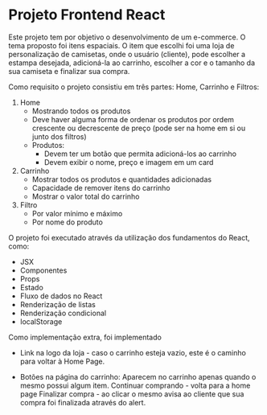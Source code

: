 # Projeto Frontend React

Este projeto tem por objetivo o desenvolvimento de um e-commerce. O tema proposto foi itens espaciais.
O item que escolhi foi uma loja de personalização de camisetas, onde o usuário (cliente), pode escolher a estampa desejada, adicioná-la ao carrinho, escolher a cor e o tamanho da sua camiseta e finalizar sua compra.

Como requisito o projeto consistiu em três partes: Home, Carrinho e Filtros:

1. Home
    - Mostrando todos os produtos
    - Deve haver alguma forma de ordenar os produtos por ordem crescente ou decrescente de preço (pode ser na home em si ou junto dos filtros)
    - Produtos:
        - Devem ter um botão que permita adicioná-los ao carrinho
        - Devem exibir o nome, preço e imagem em um card
2. Carrinho
    - Mostrar todos os produtos e quantidades adicionadas
    - Capacidade de remover itens do carrinho
    - Mostrar o valor total do carrinho
3. Filtro
    - Por valor mínimo e máximo
    - Por nome do produto

O projeto foi executado através da utilização dos fundamentos do React, como:

- JSX
- Componentes
- Props
- Estado
- Fluxo de dados no React
- Renderização de listas
- Renderização condicional
- localStorage

Como implementação extra, foi implementado 

- Link na logo da loja - caso o carrinho esteja vazio, este é o caminho para voltar à Home Page.

- Botões na página do carrinho: Aparecem no carrinho apenas quando o mesmo possui algum item.
Continuar comprando - volta para a home page
Finalizar compra - ao clicar o mesmo avisa ao cliente que sua compra foi finalizada através do alert.


